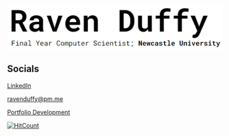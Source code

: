 <a href="https://ravenduffy.io">![weblink](https://github.com/RavenDuffy/RavenDuffy/blob/master/home.PNG)</a>

## Socials
[LinkedIn](https://linkedin.com/in/ravenduffy)

[ravenduffy@pm.me](mailto:ravenduffy@pm.me?subject=Hi%20Raven!)

[Portfolio Development](https://github.com/RavenDuffy/Portfolio)

[![HitCount](http://hits.dwyl.com/RavenDuffy/RavenDuffy.svg)](http://hits.dwyl.com/RavenDuffy/RavenDuffy)
